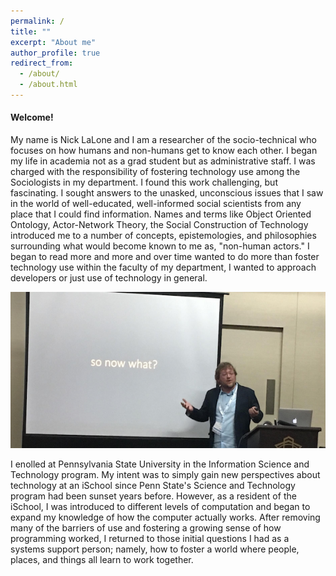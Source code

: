 ```yaml
---
permalink: /
title: ""
excerpt: "About me"
author_profile: true
redirect_from: 
  - /about/
  - /about.html
---
```


#### Welcome! 

My name is Nick LaLone and I am a researcher of the socio-technical who focuses on how humans and non-humans get to know each other. I began my life in academia not as a grad student but as administrative staff. I was charged with the responsibility of fostering technology use among the Sociologists in my department. I found this work challenging, but fascinating. I sought answers to the unasked, unconscious issues that I saw in the world of well-educated, well-informed social scientists from any place that I could find information. Names and terms like Object Oriented Ontology, Actor-Network Theory, the Social Construction of Technology introduced me to a number of concepts, epistemologies, and philosophies surrounding what would become known to me as, "non-human actors." I began to read more and more and over time wanted to do more than foster technology use within the faculty of my department, I wanted to approach developers or just use of technology in general.

<center><img src = "/images/banner_nick.png"></center>

I enolled at Pennsylvania State University in the Information Science and Technology program. My intent was to simply gain new perspectives about technology at an iSchool since Penn State's Science and Technology program had been sunset years before. However, as a resident of the iSchool, I was introduced to different levels of computation and began to expand my knowledge of how the computer actually works. After removing many of the barriers of use and fostering a growing sense of how programming worked, I returned to those initial questions I had as a systems support person; namely, how to foster a world where people, places, and things all learn to work together. 
